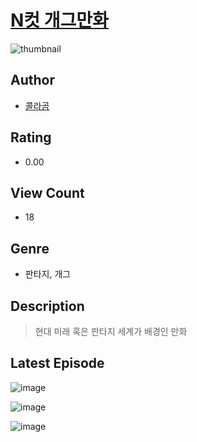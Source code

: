 # [N컷 개그만화](https://comic.naver.com/challenge/list?titleId=811011)
![thumbnail](https://image-comic.pstatic.net/user_contents_data/challenge_comic/2023/05/25/355248/upload_7377515645138723937_480x623.jpeg)

## Author
- [콜라곰](https://comic.naver.com/artistTitle?id=355248)

## Rating
- 0.00

## View Count
- 18

## Genre
- 판타지, 개그

## Description
> 현대 미래 혹은 판타지 세계가 배경인 만화


## Latest Episode
![image](https://image-comic.pstatic.net/user_contents_data/challenge_comic/2023/05/25/355248/upload_7293638292361405281.jpeg)

![image](https://image-comic.pstatic.net/user_contents_data/challenge_comic/2023/05/25/355248/upload_3832670146869408867.jpeg)

![image](https://image-comic.pstatic.net/user_contents_data/challenge_comic/2023/05/25/355248/upload_3847256268157104694.jpeg)

